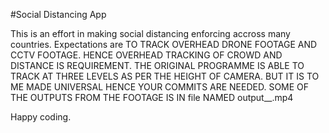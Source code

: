 #Social Distancing App

This is an effort in making social distancing enforcing accross many countries. Expectations are TO TRACK OVERHEAD DRONE FOOTAGE AND CCTV FOOTAGE. HENCE OVERHEAD TRACKING OF CROWD AND DISTANCE IS REQUIREMENT. THE ORIGINAL PROGRAMME IS ABLE TO TRACK AT THREE LEVELS AS PER THE HEIGHT OF CAMERA. BUT IT IS TO ME MADE UNIVERSAL HENCE YOUR COMMITS ARE NEEDED. SOME OF THE OUTPUTS FROM THE FOOTAGE IS IN file NAMED output__.mp4

Happy coding.
